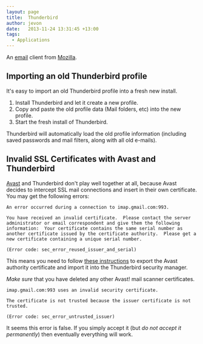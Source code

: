 ```yaml
---
layout: page
title:  Thunderbird
author: jevon
date:   2013-11-24 13:31:45 +13:00
tags:
  - Applications
---
```


An [email](email.md) client from [Mozilla](mozilla.md).

## Importing an old Thunderbird profile
It's easy to import an old Thunderbird profile into a fresh new install.

1. Install Thunderbird and let it create a new profile.
1. Copy and paste the old profile data (Mail folders, etc) into the new profile.
1. Start the fresh install of Thunderbird.

Thunderbird will automatically load the old profile information (including saved passwords and mail filters, along with all old e-mails).

## Invalid SSL Certificates with Avast and Thunderbird
[Avast](avast.md) and Thunderbird don't play well together at all, because Avast decides to intercept SSL mail connections and insert in their own certificate. You may get the following errors:

```
An error occurred during a connection to imap.gmail.com:993. 

You have received an invalid certificate.  Please contact the server administrator or email correspondent and give them the following information:  Your certificate contains the same serial number as another certificate issued by the certificate authority.  Please get a new certificate containing a unique serial number.

(Error code: sec_error_reused_issuer_and_serial)
```

This means you need to follow <a href="http://www.avast.com/faq.php?article=AVKB91">these instructions</a> to export the Avast authority certificate and import it into the Thunderbird security manager.

*Make sure* that you have deleted any other Avast! mail scanner certificates.

```
imap.gmail.com:993 uses an invalid security certificate.

The certificate is not trusted because the issuer certificate is not trusted.

(Error code: sec_error_untrusted_issuer)
```

It seems this error is false. If you simply accept it (but _do not accept it permanently_) then eventually everything will work.
